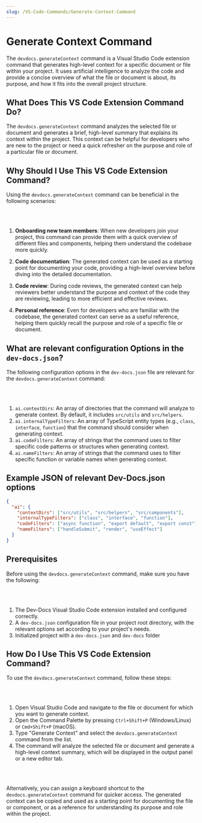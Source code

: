 ```yaml
---
slug: /VS-Code-Commands/Generate-Context-Command
---
```


# Generate Context Command

The `devdocs.generateContext` command is a Visual Studio Code extension command that generates high-level context for a specific document or file within your project. It uses artificial intelligence to analyze the code and provide a concise overview of what the file or document is about, its purpose, and how it fits into the overall project structure.

## What Does This VS Code Extension Command Do?

The `devdocs.generateContext` command analyzes the selected file or document and generates a brief, high-level summary that explains its context within the project. This context can be helpful for developers who are new to the project or need a quick refresher on the purpose and role of a particular file or document.

## Why Should I Use This VS Code Extension Command?

Using the `devdocs.generateContext` command can be beneficial in the following scenarios:

<br></br>

1. **Onboarding new team members**: When new developers join your project, this command can provide them with a quick overview of different files and components, helping them understand the codebase more quickly.

2. **Code documentation**: The generated context can be used as a starting point for documenting your code, providing a high-level overview before diving into the detailed documentation.

3. **Code review**: During code reviews, the generated context can help reviewers better understand the purpose and context of the code they are reviewing, leading to more efficient and effective reviews.

4. **Personal reference**: Even for developers who are familiar with the codebase, the generated context can serve as a useful reference, helping them quickly recall the purpose and role of a specific file or document.

## What are relevant configuration Options in the `dev-docs.json`?

The following configuration options in the `dev-docs.json` file are relevant for the `devdocs.generateContext` command:

<br></br>

1. `ai.contextDirs`: An array of directories that the command will analyze to generate context. By default, it includes `src/utils` and `src/helpers`.
2. `ai.internalTypeFilters`: An array of TypeScript entity types (e.g., `class`, `interface`, `function`) that the command should consider when generating context.
3. `ai.codeFilters`: An array of strings that the command uses to filter specific code patterns or structures when generating context.
4. `ai.nameFilters`: An array of strings that the command uses to filter specific function or variable names when generating context.

## Example JSON of relevant Dev-Docs.json options

```json
{
  "ai": {
    "contextDirs": ["src/utils", "src/helpers", "src/components"],
    "internalTypeFilters": ["class", "interface", "function"],
    "codeFilters": ["async function", "export default", "export const"],
    "nameFilters": ["handleSubmit", "render", "useEffect"]
  }
}
```

## Prerequisites

Before using the `devdocs.generateContext` command, make sure you have the following:

<br></br>

1. The Dev-Docs Visual Studio Code extension installed and configured correctly.
2. A `dev-docs.json` configuration file in your project root directory, with the relevant options set according to your project's needs.
3. Initialized project with a `dev-docs.json` and `dev-docs` folder 

## How Do I Use This VS Code Extension Command?

To use the `devdocs.generateContext` command, follow these steps:

<br></br>

1. Open Visual Studio Code and navigate to the file or document for which you want to generate context.
2. Open the Command Palette by pressing `Ctrl+Shift+P` (Windows/Linux) or `Cmd+Shift+P` (macOS).
3. Type "Generate Context" and select the `devdocs.generateContext` command from the list.
4. The command will analyze the selected file or document and generate a high-level context summary, which will be displayed in the output panel or a new editor tab.

<br></br>

Alternatively, you can assign a keyboard shortcut to the `devdocs.generateContext` command for quicker access. The generated context can be copied and used as a starting point for documenting the file or component, or as a reference for understanding its purpose and role within the project.
  
  